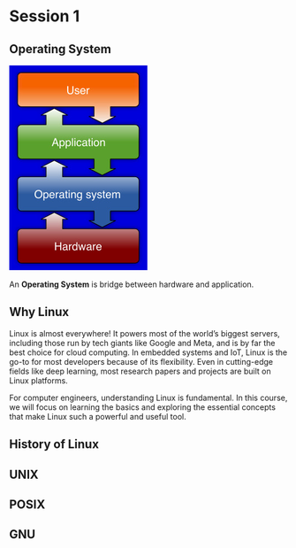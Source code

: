 # Session 1

## Operating System

![OS hierarchy](figures/OS_hierarchy.jpg)

An **Operating System** is bridge between hardware
and application.


## Why Linux

Linux is almost everywhere!
It powers most of the world’s biggest servers,
including those run by tech giants like Google and Meta,
and is by far the best choice for cloud computing.
In embedded systems and IoT, Linux is the go-to for most
developers because of its flexibility.
Even in cutting-edge fields like deep learning,
most research papers and projects are built on Linux platforms.

For computer engineers, understanding Linux is fundamental.
In this course, we will focus on learning the basics and
exploring the essential concepts that make Linux such a
powerful and useful tool.

## History of Linux

## UNIX

## POSIX

## GNU
